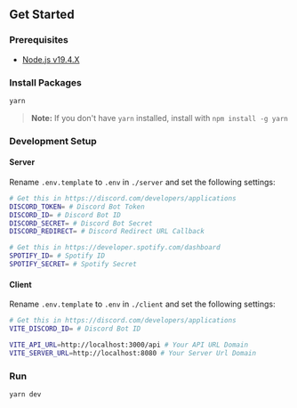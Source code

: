 ## Get Started

### Prerequisites
- [Node.js v19.4.X](https://nodejs.org/)

### Install Packages
```sh
yarn
```
> **Note:** If you don't have `yarn` installed, install with `npm install -g yarn`

### Development Setup
#### Server
Rename `.env.template` to `.env` in `./server` and set the following settings:

```sh
# Get this in https://discord.com/developers/applications
DISCORD_TOKEN= # Discord Bot Token
DISCORD_ID= # Discord Bot ID
DISCORD_SECRET= # Discord Bot Secret
DISCORD_REDIRECT= # Discord Redirect URL Callback

# Get this in https://developer.spotify.com/dashboard
SPOTIFY_ID= # Spotify ID
SPOTIFY_SECRET= # Spotify Secret
```

#### Client
Rename `.env.template` to `.env` in `./client` and set the following settings:

```sh
# Get this in https://discord.com/developers/applications
VITE_DISCORD_ID= # Discord Bot ID

VITE_API_URL=http://localhost:3000/api # Your API URL Domain
VITE_SERVER_URL=http://localhost:8080 # Your Server Url Domain
```

### Run
```
yarn dev
```